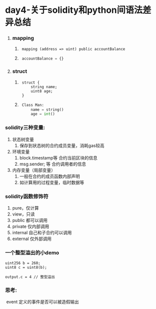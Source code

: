 # day4-关于solidity和python间语法差异总结

1. ### mapping

    1. ```solidity
        mapping (address => uint) public accountBalance
        ```

    2. ```python
        accountBalance = {}
        ```

2. ### struct

    1. ```solidity
        struct {
        	string name;
        	uint8 age;
        }
        ```

    2. ```python
        Class Man:
          	name = string()
            age = int()
        ```

        

### solidity三种变量:

1. 状态树变量
    1. 保存到状态树的合约成员变量，消耗gas较高
2. 环境变量
    1. block.timestamp等 合约当前区块的信息
    2. msg.sender; 等 合约调用者的信息
3. 内存变量（局部变量）
    1. 一般在合约的成员函数内部声明
    2. 如计算用的过程变量，临时数据等

### solidity函数修饰符

1. pure，仅计算
2. view，只读
3. public 都可以调用
4. private 仅内部调用
5. internal 自己和子合约可以调用
6. external 仅外部调用

### 一个整型溢出的小demo

```solidity
uint256 b = 260;
uint8 c = uint8(b);

output.c = 4 // 整型溢出
```



### 思考:
​	event 定义的事件是否可以被造假输出